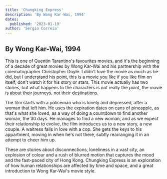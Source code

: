 ```yaml
---
title: 'Chungking Express'
description: 'By Wong Kar-Wai, 1994'
dates:
  published: '2023-01-19'
author: 'Sergio Correia'
---
```


<ArticleImage src="chungking-express.jpg" alt="chungking-express"></ArticleImage>

## By Wong Kar-Wai, 1994

This is one of Quentin Tarantino's favourites movies, and it's the beginning of a decade of great movies by Wong Kar-Wai and his partnership with the cinematographer Christopher Doyle. I didn't love the movie as much as he did, but I understand his point, this is a movie you like if you like film on itself, don't watch it for his story or stars. This movie actually has two stories, but what happens to the characters is not really the point, the movie is about their journeys, not their destinations.

The film starts with a policeman who is lonely and depressed, after a woman that left him. He uses the expiration dates on cans of pineapple, as that's what she loved, as a way of doing a countdown to find another woman, the 30 days. He manages to find a new woman, and as we expect their relationship to evolve, the film introduces us to a new story, a new couple. A waitress falls in love with a cop. She gets the keys to his appartment, moving in when he's not there, subtly rearranging it in an attempt to cheer him up.

These are stories about disconnections, loneliness in a vast city, an explosion of colour and a rush of blurred motion that captures the mood and the fast-paced city of Hong Kong. Chungking Express is an exploration of how human relationships are affected by time and space, and a great introduction to Wong Kar-Wai's movie style.
